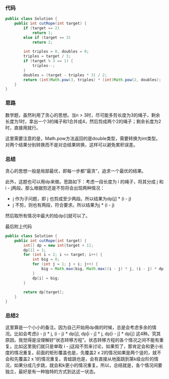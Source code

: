 ### 代码

``` java
public class Solution {
    public int cutRope(int target) {
        if (target == 2)
            return 1;
        else if (target == 3)
            return 2;
        
        int triples = 0, doubles = 0;
        triples = target / 3;
        if (target % 3 == 1) {
            triples--;
        }
        doubles = (target - triples * 3) / 2;
        return (int)Math.pow(3, triples) * (int)Math.pow(2, doubles);
    }
}
```



### 思路

数学题，虽然利用了贪心的思想。当n > 3时，尽可能多剪长度为3的绳子，剩余长度为1时，拿出一个3的绳子和1合并成4，然后剪成两个2的绳子；剩余长度为2时，直接用就行。

这里需要注意的是，Math.pow方法返回的是double类型，需要转换为int类型。对两个结果分别转换而不是对总结果转换，这样可以避免累积误差。



### 总结

贪心的思想一般是局部最优，即每一步都“最贪”，追求一个最优的结果。

此外，这题也可以用dp来做。思路如下：考虑一段长度为 i 的绳子，将其分成 j 和 i - j两段。那么根据剪还是不剪将会出现两种情况：

* j 作为子问题，即 j 也剪成至少两段。所以结果为dp[j] * (i - j)
* j 不剪，则也有两段，符合要求。所以结果为j * (i - j)

然后取所有情况中最大的给dp[i]就可以了。

最后附上代码

``` java
public class Solution {
    public int cutRope(int target) {
        int[] dp = new int[target + 1];
        dp[1] = 1;
        for (int i = 2; i <= target; i++) {
            int big = 0;
            for (int j = 1; j < i; j++) {
                big = Math.max(big, Math.max((i - j) * j, (i - j) * dp[j]));
            }
            dp[i] = big;
        }
        
        return dp[target];
    }
}
```



### 总结2

这里算是一个小小的备注。因为自己开始用dp做的时候，总是会考虑多余的情况。比如会考虑(i - j) * j, (i - j) * dp[j], dp[i - j] * j, dp[i - j] * dp[j] 这4种。究其原因，我觉得是没理解好“状态转移方程”。状态转移方程的各个情况之间不能有重复。比如这里我们就只是单取 i - j这段不剪来讨论，如果剪了，那肯定会和更小长度的情况重复。前面的矩形覆盖也是，先覆盖2 x 2的情况如果是两个竖的，就不会和先覆盖2 x 1的情况重复。青蛙跳也是，会有直接从地面跳到第k级台阶的情况，如果分成几步跳，就会和k更小的情况重复。所以，总结就是，各个情况间要独立，最好是有一种独特的方式到达这一状态。
